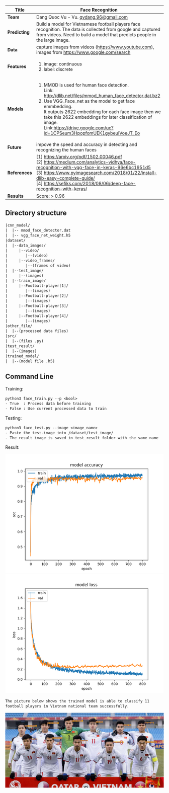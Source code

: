 
| **Title**      |Face Recognition |
| ---------- |-------------------|
| **Team**       |Dang Quoc Vu - Vu. qvdang.96@gmail.com |
| **Predicting** |Build a model for Vietnamese football players face recognition. The data is collected from google and captured from videos. Need to build a model that predicts people in the large image.|
| **Data**       | capture images from videos (https://www.youtube.com), images from https://www.google.com/search|
| **Features**   |<ol> <li>image: continuous</li> <li>label: discrete</li> </ol>|
| **Models**     |<ol> <li>MMOD is used for human face detection.<br/>Link: http://dlib.net/files/mmod_human_face_detector.dat.bz2 </li> <li>Use VGG_Face_net as the model to get face emmbedding.<br/>It outputs 2622 embedding for each face image then we take this 2622 embeddings for later classification of image.<br/>Link:https://drive.google.com/uc?id=1CPSeum3HpopfomUEK1gybeuIVoeJT_Eo
| **Future**     |impove the speed and accuracy in detecting and recognizing the human faces |
|**References**  |[1] https://arxiv.org/pdf/1502.00046.pdf <br/> [2] https://medium.com/analytics-vidhya/face-recognition-with-vgg-face-in-keras-96e6bc1951d5 <br/> [3] https://www.pyimagesearch.com/2018/01/22/install-dlib-easy-complete-guide/ <br/> [4] https://sefiks.com/2018/08/06/deep-face-recognition-with-keras/ 
| **Results**    |Score: > 0.96 |


## Directory structure
```
|cnn_model/
|  |-- mmod_face_detector.dat
|  |-- vgg_face_net_weight.h5
|dataset/
|  |--data_images/
|     |--video/
|        |--(video)
|     |--video_frames/
|        |--(frames of video)
|  |--test_image/ 
|     |--(images)
|  |--train_image/ 
|     |--Football-player[1]/
|        |--(images)
|     |--Football-player[2]/
|        |--(images)
|     |--Football-player[3]/
|        |--(images)
|     |--Football-player[4]/
|        |--(images)
|other_file/
|  |--(processed data files)
|src/
|  |--(files .py)
|test_result/
|  |--(images)
|trained_model/
|  |--(model file .h5)
```
## Command Line

Training:
```
python3 face_train.py --p <bool>
- True  : Process data before training 
- False : Use current processed data to train
```
Testing:
```
python3 face_test.py --image <image_name>
- Paste the test-image into /dataset/test_image/
- The result image is saved in test_result folder with the same name
```
Result:

![alt-text-1](https://github.com/qvdang-dev/Facial-Recognition/blob/develop/test_result/acc.png?raw=true "Accuracy chart") ![alt-text-2](https://github.com/qvdang-dev/Facial-Recognition/blob/develop/test_result/loss.png?raw=true "Loss chart")
```
The picture below shows the trained model is able to classify 11 football players in Vietnam national team successfully. 
```
![alt text](https://github.com/qvdang-dev/Facial-Recognition/blob/develop/test_result/U23VN.jpg?raw=true)

